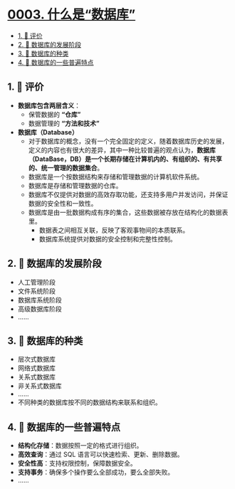 # [0003. 什么是“数据库”](https://github.com/tnotesjs/TNotes.sql/tree/main/notes/0003.%20%E4%BB%80%E4%B9%88%E6%98%AF%E2%80%9C%E6%95%B0%E6%8D%AE%E5%BA%93%E2%80%9D)

<!-- region:toc -->

- [1. 🫧 评价](#1--评价)
- [2. 📒 数据库的发展阶段](#2--数据库的发展阶段)
- [3. 📒 数据库的种类](#3--数据库的种类)
- [4. 📒 数据库的一些普遍特点](#4--数据库的一些普遍特点)

<!-- endregion:toc -->

## 1. 🫧 评价

- **数据库包含两层含义**：
  - 保管数据的 **“仓库”​**
  - 数据管理的 **“方法和技术”**
- **数据库（Database）**
  - 对于数据库的概念，没有一个完全固定的定义，随着数据库历史的发展，定义的内容也有很大的差异，其中一种比较普遍的观点认为，**数据库（DataBase，DB）是一个长期存储在计算机内的、有组织的、有共享的、统一管理的数据集合**。
  - 数据库是一个按数据结构来存储和管理数据的计算机软件系统。
  - 数据库是存储和管理数据的仓库。
  - 数据库不仅提供对数据的高效存取功能，还支持多用户并发访问，并保证数据的安全性和一致性。
  - 数据库是由一批数据构成有序的集合，这些数据被存放在结构化的数据表里。
    - 数据表之间相互关联，反映了客观事物间的本质联系。
    - 数据库系统提供对数据的安全控制和完整性控制。

## 2. 📒 数据库的发展阶段

- 人工管理阶段
- 文件系统阶段
- 数据库系统阶段
- 高级数据库阶段
- ……

## 3. 📒 数据库的种类

- 层次式数据库
- 网络式数据库
- 关系式数据库
- 非关系式数据库
- ……
- 不同种类的数据库按不同的数据结构来联系和组织。

## 4. 📒 数据库的一些普遍特点

- **结构化存储**：数据按照一定的格式进行组织。
- **高效查询**：通过 SQL 语言可以快速检索、更新、删除数据。
- **安全性高**：支持权限控制，保障数据安全。
- **支持事务**：确保多个操作要么全部成功，要么全部失败。
- ……
